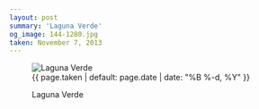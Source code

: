 ```yaml
---
layout: post
summary: 'Laguna Verde'
og_image: 144-1280.jpg
taken: November 7, 2013
---
```


<figure class="post" data-src="{{ site.assets_url }}/{{ page.og_image }}">
<img alt="Laguna Verde" sizes="(min-width: 700px) 50vw, calc(100vw - 2rem)" src="{{ site.assets_url }}/144-640.jpg" srcset="{{ site.assets_url }}/144-1280.jpg 1280w, {{ site.assets_url }}/144-960.jpg 960w, {{ site.assets_url }}/144-640.jpg 640w, {{ site.assets_url }}/144-320.jpg 320w"/>
<figcaption>
<time>{{ page.taken | default: page.date | date: "%B %-d, %Y" }}</time>
<p>Laguna Verde</p>
</figcaption>
</figure>
